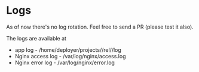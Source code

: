 # Logs

As of now there's no log rotation. Feel free to send a PR (please test it also).

The logs are available at

* app log - /home/deployer/projects/<project-name>/rel/<project-name>/log
* Nginx access log - /var/log/nginx/access.log
* Nginx error log - /var/log/nginx/error.log
